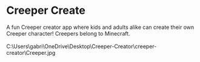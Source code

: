 # Creeper Create
A fun Creeper creator app where kids and adults alike can create their own Creeper character! Creepers belong to Minecraft. <br/><br/>
C:\Users\gabri\OneDrive\Desktop\Creeper-Creator\creeper-creator\Creeper.jpg
